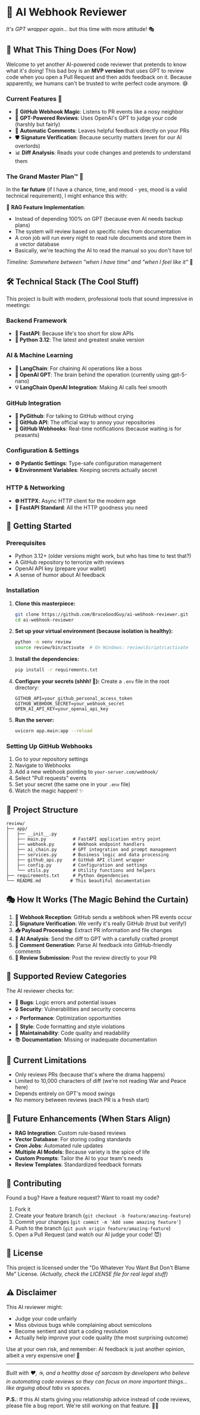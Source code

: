 # 🤖 AI Webhook Reviewer

*It's GPT wrapper again...* but this time with more attitude! 🎭

## 🚨 What This Thing Does (For Now)

Welcome to yet another AI-powered code reviewer that pretends to know what it's doing! This bad boy is an **MVP version** that uses GPT to review code when you open a Pull Request and then adds feedback on it. Because apparently, we humans can't be trusted to write perfect code anymore. 😅

### Current Features 🎯
- 🎪 **GitHub Webhook Magic**: Listens to PR events like a nosy neighbor
- 🧠 **GPT-Powered Reviews**: Uses OpenAI's GPT to judge your code (harshly but fairly)
- 💬 **Automatic Comments**: Leaves helpful feedback directly on your PRs
- 🛡️ **Signature Verification**: Because security matters (even for our AI overlords)
- 📊 **Diff Analysis**: Reads your code changes and pretends to understand them

### The Grand Master Plan™ 🚀

In the **far future** (if I have a chance, time, and mood - yes, mood is a valid technical requirement), I might enhance this with:

🔮 **RAG Feature Implementation**:
- Instead of depending 100% on GPT (because even AI needs backup plans)
- The system will review based on specific rules from documentation
- A cron job will run every night to read rule documents and store them in a vector database
- Basically, we're teaching the AI to read the manual so you don't have to!

*Timeline: Somewhere between "when I have time" and "when I feel like it"* 📅

## 🛠️ Technical Stack (The Cool Stuff)

This project is built with modern, professional tools that sound impressive in meetings:

### Backend Framework
- **🚀 FastAPI**: Because life's too short for slow APIs
- **🐍 Python 3.12**: The latest and greatest snake version

### AI & Machine Learning
- **🤖 LangChain**: For chaining AI operations like a boss
- **🧠 OpenAI GPT**: The brain behind the operation (currently using gpt-5-nano)
- **💡 LangChain OpenAI Integration**: Making AI calls feel smooth

### GitHub Integration
- **🐙 PyGithub**: For talking to GitHub without crying
- **🔗 GitHub API**: The official way to annoy your repositories
- **🎣 GitHub Webhooks**: Real-time notifications (because waiting is for peasants)

### Configuration & Settings
- **⚙️ Pydantic Settings**: Type-safe configuration management
- **🔒 Environment Variables**: Keeping secrets actually secret

### HTTP & Networking
- **🌐 HTTPX**: Async HTTP client for the modern age
- **📡 FastAPI Standard**: All the HTTP goodness you need

## 🚀 Getting Started

### Prerequisites
- Python 3.12+ (older versions might work, but who has time to test that?)
- A GitHub repository to terrorize with reviews
- OpenAI API key (prepare your wallet)
- A sense of humor about AI feedback

### Installation

1. **Clone this masterpiece:**
   ```bash
   git clone https://github.com/BruceGoodGuy/ai-webhook-reviewer.git
   cd ai-webhook-reviewer
   ```

2. **Set up your virtual environment (because isolation is healthy):**
   ```bash
   python -m venv review
   source review/bin/activate  # On Windows: review\Scripts\activate
   ```

3. **Install the dependencies:**
   ```bash
   pip install -r requirements.txt
   ```

4. **Configure your secrets (shhh! 🤫):**
   Create a `.env` file in the root directory:
   ```env
   GITHUB_API=your_github_personal_access_token
   GITHUB_WEBHOOK_SECRET=your_webhook_secret
   OPEN_AI_API_KEY=your_openai_api_key
   ```

5. **Run the server:**
   ```bash
   uvicorn app.main:app --reload
   ```

### Setting Up GitHub Webhooks

1. Go to your repository settings
2. Navigate to Webhooks
3. Add a new webhook pointing to `your-server.com/webhook/`
4. Select "Pull requests" events
5. Set your secret (the same one in your `.env` file)
6. Watch the magic happen! ✨

## 📁 Project Structure

```
review/
├── app/
│   ├── __init__.py
│   ├── main.py          # FastAPI application entry point
│   ├── webhook.py       # Webhook endpoint handlers
│   ├── ai_chain.py      # GPT integration and prompt management
│   ├── services.py      # Business logic and data processing
│   ├── github_api.py    # GitHub API client wrapper
│   ├── config.py        # Configuration and settings
│   └── utils.py         # Utility functions and helpers
├── requirements.txt     # Python dependencies
└── README.md           # This beautiful documentation
```

## 🎭 How It Works (The Magic Behind the Curtain)

1. **🎣 Webhook Reception**: GitHub sends a webhook when PR events occur
2. **🔐 Signature Verification**: We verify it's really GitHub (trust but verify!)
3. **📥 Payload Processing**: Extract PR information and file changes
4. **🤖 AI Analysis**: Send the diff to GPT with a carefully crafted prompt
5. **💬 Comment Generation**: Parse AI feedback into GitHub-friendly comments
6. **📝 Review Submission**: Post the review directly to your PR

## 🎯 Supported Review Categories

The AI reviewer checks for:
- 🐛 **Bugs**: Logic errors and potential issues
- 🔒 **Security**: Vulnerabilities and security concerns
- ⚡ **Performance**: Optimization opportunities
- 🎨 **Style**: Code formatting and style violations
- 🔧 **Maintainability**: Code quality and readability
- 📚 **Documentation**: Missing or inadequate documentation

## 🚧 Current Limitations

- Only reviews PRs (because that's where the drama happens)
- Limited to 10,000 characters of diff (we're not reading War and Peace here)
- Depends entirely on GPT's mood swings
- No memory between reviews (each PR is a fresh start)

## 🔮 Future Enhancements (When Stars Align)

- **RAG Integration**: Custom rule-based reviews
- **Vector Database**: For storing coding standards
- **Cron Jobs**: Automated rule updates
- **Multiple AI Models**: Because variety is the spice of life
- **Custom Prompts**: Tailor the AI to your team's needs
- **Review Templates**: Standardized feedback formats

## 🤝 Contributing

Found a bug? Have a feature request? Want to roast my code?
1. Fork it
2. Create your feature branch (`git checkout -b feature/amazing-feature`)
3. Commit your changes (`git commit -m 'Add some amazing feature'`)
4. Push to the branch (`git push origin feature/amazing-feature`)
5. Open a Pull Request (and watch our AI judge your code! 😈)

## 📄 License

This project is licensed under the "Do Whatever You Want But Don't Blame Me" License. 
*(Actually, check the LICENSE file for real legal stuff)*

## ⚠️ Disclaimer

This AI reviewer might:
- Judge your code unfairly
- Miss obvious bugs while complaining about semicolons
- Become sentient and start a coding revolution
- Actually help improve your code quality (the most surprising outcome)

Use at your own risk, and remember: AI feedback is just another opinion, albeit a very expensive one! 💸

---

*Built with ❤️, ☕, and a healthy dose of sarcasm by developers who believe in automating code reviews so they can focus on more important things... like arguing about tabs vs spaces.*

**P.S.**: If this AI starts giving you relationship advice instead of code reviews, please file a bug report. We're still working on that feature. 🤖💕
